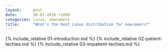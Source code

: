 ```yaml
---
layout:     post
date:       30-01-2016 +1000
categories: linux, newcomers
title:      "What's the best Linux distribution for newcomers?"
---
```


{% include_relative 01-introduction.md %}
{% include_relative 02-patient-techies.md %}
{% include_relative 03-impatient-techies.md %}

